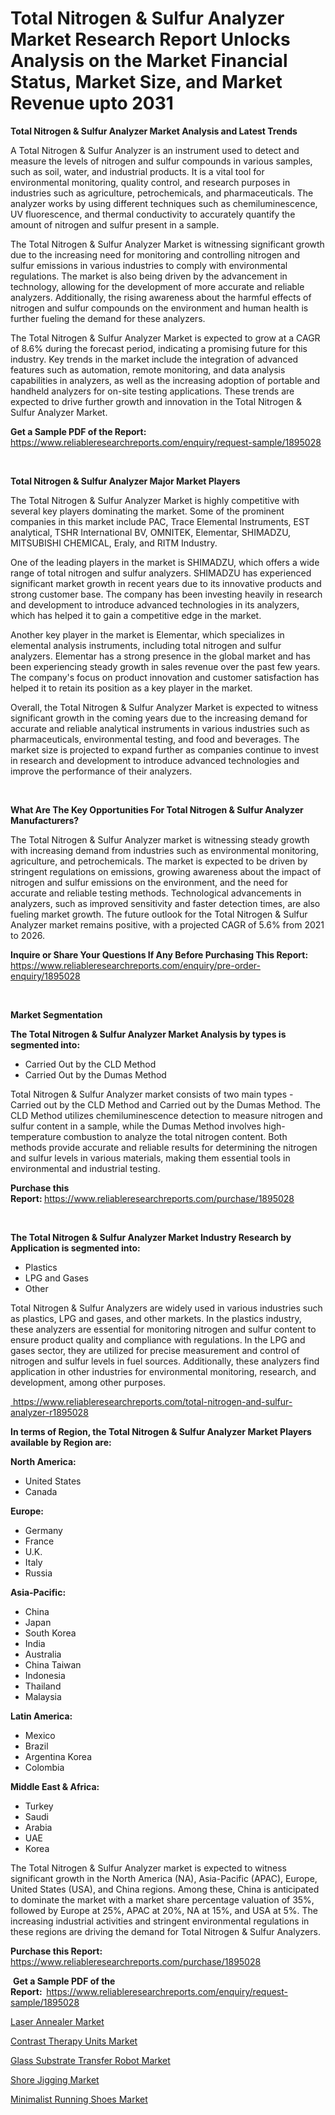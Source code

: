 <p><h1>Total Nitrogen & Sulfur Analyzer Market Research Report Unlocks Analysis on the Market Financial Status, Market Size, and Market Revenue upto 2031</h1></p><p><strong>Total Nitrogen & Sulfur Analyzer Market Analysis and Latest Trends</strong></p>
<p><p>A Total Nitrogen & Sulfur Analyzer is an instrument used to detect and measure the levels of nitrogen and sulfur compounds in various samples, such as soil, water, and industrial products. It is a vital tool for environmental monitoring, quality control, and research purposes in industries such as agriculture, petrochemicals, and pharmaceuticals. The analyzer works by using different techniques such as chemiluminescence, UV fluorescence, and thermal conductivity to accurately quantify the amount of nitrogen and sulfur present in a sample.</p><p>The Total Nitrogen & Sulfur Analyzer Market is witnessing significant growth due to the increasing need for monitoring and controlling nitrogen and sulfur emissions in various industries to comply with environmental regulations. The market is also being driven by the advancement in technology, allowing for the development of more accurate and reliable analyzers. Additionally, the rising awareness about the harmful effects of nitrogen and sulfur compounds on the environment and human health is further fueling the demand for these analyzers.</p><p>The Total Nitrogen & Sulfur Analyzer Market is expected to grow at a CAGR of 8.6% during the forecast period, indicating a promising future for this industry. Key trends in the market include the integration of advanced features such as automation, remote monitoring, and data analysis capabilities in analyzers, as well as the increasing adoption of portable and handheld analyzers for on-site testing applications. These trends are expected to drive further growth and innovation in the Total Nitrogen & Sulfur Analyzer Market.</p></p>
<p><strong>Get a Sample PDF of the Report:&nbsp;</strong> <a href="https://www.reliableresearchreports.com/enquiry/request-sample/1895028">https://www.reliableresearchreports.com/enquiry/request-sample/1895028</a></p>
<p>&nbsp;</p>
<p><strong>Total Nitrogen & Sulfur Analyzer Major Market Players</strong></p>
<p><p>The Total Nitrogen & Sulfur Analyzer Market is highly competitive with several key players dominating the market. Some of the prominent companies in this market include PAC, Trace Elemental Instruments, EST analytical, TSHR International BV, OMNITEK, Elementar, SHIMADZU, MITSUBISHI CHEMICAL, Eraly, and RITM Industry.</p><p>One of the leading players in the market is SHIMADZU, which offers a wide range of total nitrogen and sulfur analyzers. SHIMADZU has experienced significant market growth in recent years due to its innovative products and strong customer base. The company has been investing heavily in research and development to introduce advanced technologies in its analyzers, which has helped it to gain a competitive edge in the market.</p><p>Another key player in the market is Elementar, which specializes in elemental analysis instruments, including total nitrogen and sulfur analyzers. Elementar has a strong presence in the global market and has been experiencing steady growth in sales revenue over the past few years. The company's focus on product innovation and customer satisfaction has helped it to retain its position as a key player in the market.</p><p>Overall, the Total Nitrogen & Sulfur Analyzer Market is expected to witness significant growth in the coming years due to the increasing demand for accurate and reliable analytical instruments in various industries such as pharmaceuticals, environmental testing, and food and beverages. The market size is projected to expand further as companies continue to invest in research and development to introduce advanced technologies and improve the performance of their analyzers.</p></p>
<p>&nbsp;</p>
<p><strong>What Are The Key Opportunities For Total Nitrogen & Sulfur Analyzer Manufacturers?</strong></p>
<p><p>The Total Nitrogen & Sulfur Analyzer market is witnessing steady growth with increasing demand from industries such as environmental monitoring, agriculture, and petrochemicals. The market is expected to be driven by stringent regulations on emissions, growing awareness about the impact of nitrogen and sulfur emissions on the environment, and the need for accurate and reliable testing methods. Technological advancements in analyzers, such as improved sensitivity and faster detection times, are also fueling market growth. The future outlook for the Total Nitrogen & Sulfur Analyzer market remains positive, with a projected CAGR of 5.6% from 2021 to 2026.</p></p>
<p><strong>Inquire or Share Your Questions If Any Before Purchasing This Report:</strong> <a href="https://www.reliableresearchreports.com/enquiry/pre-order-enquiry/1895028">https://www.reliableresearchreports.com/enquiry/pre-order-enquiry/1895028</a></p>
<p>&nbsp;</p>
<p><strong>Market Segmentation</strong></p>
<p><strong>The Total Nitrogen & Sulfur Analyzer Market Analysis by types is segmented into:</strong></p>
<p><ul><li>Carried Out by the CLD Method</li><li>Carried Out by the Dumas Method</li></ul></p>
<p><p>Total Nitrogen & Sulfur Analyzer market consists of two main types - Carried out by the CLD Method and Carried out by the Dumas Method. The CLD Method utilizes chemiluminescence detection to measure nitrogen and sulfur content in a sample, while the Dumas Method involves high-temperature combustion to analyze the total nitrogen content. Both methods provide accurate and reliable results for determining the nitrogen and sulfur levels in various materials, making them essential tools in environmental and industrial testing.</p></p>
<p><strong>Purchase this Report:&nbsp;</strong><a href="https://www.reliableresearchreports.com/purchase/1895028">https://www.reliableresearchreports.com/purchase/1895028</a></p>
<p>&nbsp;</p>
<p><strong>The Total Nitrogen & Sulfur Analyzer Market Industry Research by Application is segmented into:</strong></p>
<p><ul><li>Plastics</li><li>LPG and Gases</li><li>Other</li></ul></p>
<p><p>Total Nitrogen & Sulfur Analyzers are widely used in various industries such as plastics, LPG and gases, and other markets. In the plastics industry, these analyzers are essential for monitoring nitrogen and sulfur content to ensure product quality and compliance with regulations. In the LPG and gases sector, they are utilized for precise measurement and control of nitrogen and sulfur levels in fuel sources. Additionally, these analyzers find application in other industries for environmental monitoring, research, and development, among other purposes.</p></p>
<p><a href="https://www.reliableresearchreports.com/total-nitrogen-and-sulfur-analyzer-r1895028">&nbsp;https://www.reliableresearchreports.com/total-nitrogen-and-sulfur-analyzer-r1895028</a></p>
<p><strong>In terms of Region, the Total Nitrogen & Sulfur Analyzer Market Players available by Region are:</strong></p>
<p>
    <p> <strong> North America: </strong>
        <ul>
            <li>United States</li>
            <li>Canada</li>
        </ul>
        </p> 
    <p> <strong> Europe: </strong>
        <ul>
            <li>Germany</li>
            <li>France</li>
            <li>U.K.</li>
            <li>Italy</li>
            <li>Russia</li>
        </ul>
        </p> 
    <p> <strong> Asia-Pacific: </strong>
        <ul>
            <li>China</li>
            <li>Japan</li>
            <li>South Korea</li>
            <li>India</li>
            <li>Australia</li>
            <li>China Taiwan</li>
            <li>Indonesia</li>
            <li>Thailand</li>
            <li>Malaysia</li>
        </ul>
        </p> 
    <p> <strong> Latin America: </strong>
        <ul>
            <li>Mexico</li>
            <li>Brazil</li>
            <li>Argentina Korea</li>
            <li>Colombia</li>
        </ul>
        </p> 
    <p> <strong> Middle East & Africa: </strong>
        <ul>
            <li>Turkey</li>
            <li>Saudi</li>
            <li>Arabia</li>
            <li>UAE</li>
            <li>Korea</li>
        </ul>
    </p>
    </p>
<p><p>The Total Nitrogen & Sulfur Analyzer market is expected to witness significant growth in the North America (NA), Asia-Pacific (APAC), Europe, United States (USA), and China regions. Among these, China is anticipated to dominate the market with a market share percentage valuation of 35%, followed by Europe at 25%, APAC at 20%, NA at 15%, and USA at 5%. The increasing industrial activities and stringent environmental regulations in these regions are driving the demand for Total Nitrogen & Sulfur Analyzers.</p></p>
<p><strong>Purchase this Report: </strong><a href="https://www.reliableresearchreports.com/purchase/1895028">https://www.reliableresearchreports.com/purchase/1895028</a></p>
<p>&nbsp;<strong>Get a Sample PDF of the Report:&nbsp;&nbsp;</strong><a href="https://www.reliableresearchreports.com/enquiry/request-sample/1895028">https://www.reliableresearchreports.com/enquiry/request-sample/1895028</a></p>
<p><strong></strong></p>
<p><p><a href="https://github.com/graysonwolfe1913/Market-Research-Report-List-1/blob/main/laser-annealer-market.md">Laser Annealer Market</a></p><p><a href="https://github.com/seamusocallaghan/Market-Research-Report-List-1/blob/main/contrast-therapy-units-market.md">Contrast Therapy Units Market</a></p><p><a href="https://github.com/lnamivez37/Market-Research-Report-List-1/blob/main/glass-substrate-transfer-robot-market.md">Glass Substrate Transfer Robot Market</a></p><p><a href="https://medium.com/@jakobeblake56/global-shore-jigging-market-by-product-type-by-application-by-region-and-companies-industry-46d7d77fdd89">Shore Jigging Market</a></p><p><a href="https://medium.com/@nyahmertz1973/minimalist-running-shoes-market-size-by-type-below-8-ounce-8-ounce-10-ounce-above-10-ounce-by-c442e0f9f255">Minimalist Running Shoes Market</a></p></p>